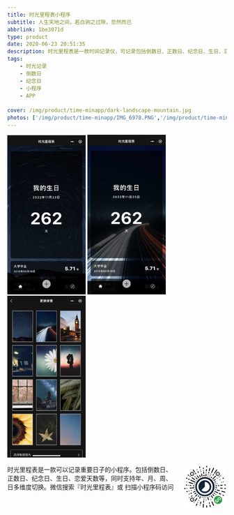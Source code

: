 ```yaml
---
title: 时光里程表小程序
subtitle: 人生天地之间，若白驹之过隙，忽然而已
abbrlink: 1be3071d
type: product
date: 2020-06-23 20:51:35
description: 时光里程表是一款时间记录仪，可记录包括倒数日、正数日、纪念日、生日、恋爱天数等时间，支持年、月、周、日多维度切换
tags: 
    - 时光记录
    - 倒数日
    - 纪念日
    - 小程序
    - APP

cover: /img/product/time-minapp/dark-landscape-mountain.jpg
photos: ['/img/product/time-minapp/IMG_6978.PNG','/img/product/time-minapp/IMG_6979.PNG','/img/product/time-minapp/IMG_6980.PNG','/img/product/time-minapp/qrcode.jpg']
---
```


<div class="photos-row">
  <img src="../images/e6c9d24egy1gzybr8xv6ij20n01aoq4k.jpg" width="180" />
  <img src="../images/e6c9d24egy1gzybr8ks9dj20n01at75p.jpg" width="180" />
  <img src="../images/e6c9d24egy1gzybr81zafj20n01bd40n.jpg" width="180" />
</div>
<div><p style="float: right; margin-left: 20px">
 <img src="../images/008i3skNgy1gynquz4rdnj309k09kmxa.jpg" width="100" />
</p>
</div>

时光里程表是一款可以记录重要日子的小程序。包括倒数日、正数日、纪念日、生日、恋爱天数等，同时支持年、月、周、日多维度切换。微信搜索『时光里程表』或 扫描小程序码访问

